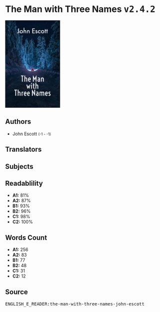 # The Man with Three Names <kbd>v2.4.2</kbd>

![](./cover.medium.jpg "")

## Authors


 - John Escott <small>(-1 - -1)</small>

## Translators



## Subjects



## Readablility


 - **A1:** 81%
 - **A2:** 87%
 - **B1:** 93%
 - **B2:** 96%
 - **C1:** 98%
 - **C2:** 100%

## Words Count


 - **A1:** 256
 - **A2:** 83
 - **B1:** 77
 - **B2:** 48
 - **C1:** 31
 - **C2:** 12

## Source


<kbd>ENGLISH_E_READER:the-man-with-three-names-john-escott</kbd>
